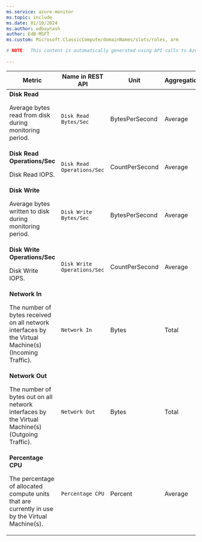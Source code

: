 ```yaml
---
ms.service: azure-monitor
ms.topic: include
ms.date: 01/10/2024
ms.author: edbaynash
author: EdB-MSFT
ms.custom: Microsoft.ClassicCompute/domainNames/slots/roles, arm

# NOTE:  This content is automatically generated using API calls to Azure. Any edits made on these files will be overwritten in the next run of the script. 
 
---
```


  
  
|Metric|Name in REST API|Unit|Aggregation|Dimensions|Time Grains|DS Export|
|---|---|---|---|---|---|---|
|**Disk Read**<p><p>Average bytes read from disk during monitoring period. |`Disk Read Bytes/Sec` |BytesPerSecond |Average |`RoleInstanceId`|PT1M |No|
|**Disk Read Operations/Sec**<p><p>Disk Read IOPS. |`Disk Read Operations/Sec` |CountPerSecond |Average |`RoleInstanceId`|PT1M |Yes|
|**Disk Write**<p><p>Average bytes written to disk during monitoring period. |`Disk Write Bytes/Sec` |BytesPerSecond |Average |`RoleInstanceId`|PT1M |No|
|**Disk Write Operations/Sec**<p><p>Disk Write IOPS. |`Disk Write Operations/Sec` |CountPerSecond |Average |`RoleInstanceId`|PT1M |Yes|
|**Network In**<p><p>The number of bytes received on all network interfaces by the Virtual Machine(s) (Incoming Traffic). |`Network In` |Bytes |Total |`RoleInstanceId`|PT1M |Yes|
|**Network Out**<p><p>The number of bytes out on all network interfaces by the Virtual Machine(s) (Outgoing Traffic). |`Network Out` |Bytes |Total |`RoleInstanceId`|PT1M |Yes|
|**Percentage CPU**<p><p>The percentage of allocated compute units that are currently in use by the Virtual Machine(s). |`Percentage CPU` |Percent |Average |`RoleInstanceId`|PT1M |Yes|